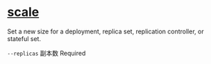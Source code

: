 # [scale](https://kubernetes.io/docs/reference/generated/kubectl/kubectl-commands#scale)

Set a new size for a deployment, replica set, replication controller, or stateful set.

`--replicas` 副本数 Required
